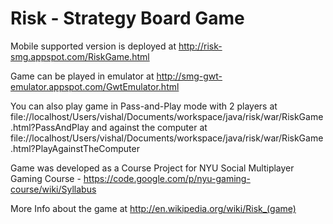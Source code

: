 Risk - Strategy Board Game
====

Mobile supported version is deployed at http://risk-smg.appspot.com/RiskGame.html

Game can be played in emulator at http://smg-gwt-emulator.appspot.com/GwtEmulator.html

You can also play game in Pass-and-Play mode with 2 players at file://localhost/Users/vishal/Documents/workspace/java/risk/war/RiskGame.html?PassAndPlay and against the computer at file://localhost/Users/vishal/Documents/workspace/java/risk/war/RiskGame.html?PlayAgainstTheComputer

Game was developed as a Course Project for NYU Social Multiplayer Gaming Course -  https://code.google.com/p/nyu-gaming-course/wiki/Syllabus

More Info about the game at http://en.wikipedia.org/wiki/Risk_(game)
